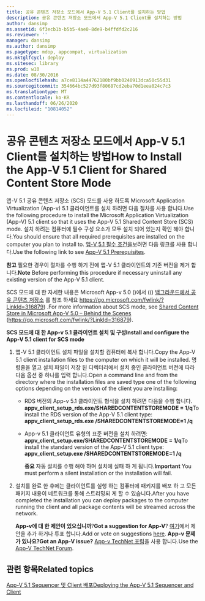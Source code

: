 ```yaml
---
title: 공유 콘텐츠 저장소 모드에서 App-V 5.1 Client를 설치하는 방법
description: 공유 콘텐츠 저장소 모드에서 App-V 5.1 Client를 설치하는 방법
author: dansimp
ms.assetid: 6f3ecb1b-b5b5-4ae0-8de9-b4ffdfd2c216
ms.reviewer: ''
manager: dansimp
ms.author: dansimp
ms.pagetype: mdop, appcompat, virtualization
ms.mktglfcycl: deploy
ms.sitesec: library
ms.prod: w10
ms.date: 08/30/2016
ms.openlocfilehash: a7ce8114a44762180bf9bb0240913dca50c55d31
ms.sourcegitcommit: 354664bc527d93f80687cd2eba70d1eea024c7c3
ms.translationtype: MT
ms.contentlocale: ko-KR
ms.lasthandoff: 06/26/2020
ms.locfileid: "10814052"
---
```

# <span data-ttu-id="ab35e-103">공유 콘텐츠 저장소 모드에서 App-V 5.1 Client를 설치하는 방법</span><span class="sxs-lookup"><span data-stu-id="ab35e-103">How to Install the App-V 5.1 Client for Shared Content Store Mode</span></span>


<span data-ttu-id="ab35e-104">앱-V 5.1 공유 콘텐츠 저장소 (SCS) 모드를 사용 하도록 Microsoft Application Virtualization (App-v) 5.1 클라이언트를 설치 하려면 다음 절차를 사용 합니다.</span><span class="sxs-lookup"><span data-stu-id="ab35e-104">Use the following procedure to install the Microsoft Application Virtualization (App-V) 5.1 client so that it uses the App-V 5.1 Shared Content Store (SCS) mode.</span></span> <span data-ttu-id="ab35e-105">설치 하려는 컴퓨터에 필수 구성 요소가 모두 설치 되어 있는지 확인 해야 합니다.</span><span class="sxs-lookup"><span data-stu-id="ab35e-105">You should ensure that all required prerequisites are installed on the computer you plan to install to.</span></span> <span data-ttu-id="ab35e-106">[앱-V 5.1 필수 조건을](app-v-51-prerequisites.md)보려면 다음 링크를 사용 합니다.</span><span class="sxs-lookup"><span data-stu-id="ab35e-106">Use the following link to see [App-V 5.1 Prerequisites](app-v-51-prerequisites.md).</span></span>

<span data-ttu-id="ab35e-107">**참고**  필요한 경우이 절차를 수행 하기 전에 앱-V 5.1 클라이언트의 기존 버전을 제거 합니다.</span><span class="sxs-lookup"><span data-stu-id="ab35e-107">**Note** Before performing this procedure if necessary uninstall any existing version of the App-V 5.1 client.</span></span>

 

<span data-ttu-id="ab35e-108">SCS 모드에 대 한 자세한 내용은 Microsoft App-v 5.0 ()에서 (() [백그라운드에서 공유 콘텐츠 저장소](https://go.microsoft.com/fwlink/?LinkId=316879) 를 참조 하세요 https://go.microsoft.com/fwlink/?LinkId=316879) .</span><span class="sxs-lookup"><span data-stu-id="ab35e-108">For more information about SCS mode, see [Shared Content Store in Microsoft App-V 5.0 – Behind the Scenes](https://go.microsoft.com/fwlink/?LinkId=316879) (https://go.microsoft.com/fwlink/?LinkId=316879).</span></span>

**<span data-ttu-id="ab35e-109">SCS 모드에 대 한 App-v 5.1 클라이언트 설치 및 구성</span><span class="sxs-lookup"><span data-stu-id="ab35e-109">Install and configure the App-V 5.1 client for SCS mode</span></span>**

1.  <span data-ttu-id="ab35e-110">앱-V 5.1 클라이언트 설치 파일을 설치할 컴퓨터에 복사 합니다.</span><span class="sxs-lookup"><span data-stu-id="ab35e-110">Copy the App-V 5.1 client installation files to the computer on which it will be installed.</span></span> <span data-ttu-id="ab35e-111">명령줄을 열고 설치 파일이 저장 된 디렉터리에서 설치 중인 클라이언트 버전에 따라 다음 옵션 중 하나를 입력 합니다.</span><span class="sxs-lookup"><span data-stu-id="ab35e-111">Open a command line and from the directory where the installation files are saved type one of the following options depending on the version of the client you are installing:</span></span>

    -   <span data-ttu-id="ab35e-112">RDS 버전의 App-v 5.1 클라이언트 형식을 설치 하려면 다음을 수행 합니다. **appv\_client\_setup\_rds.exe/SHAREDCONTENTSTOREMODE = 1/q**</span><span class="sxs-lookup"><span data-stu-id="ab35e-112">To install the RDS version of the App-V 5.1 client type: **appv\_client\_setup\_rds.exe /SHAREDCONTENTSTOREMODE=1 /q**</span></span>

    -   <span data-ttu-id="ab35e-113">App-v 5.1 클라이언트 유형의 표준 버전을 설치 하려면: **appv\_client\_setup.exe/SHAREDCONTENTSTOREMODE = 1/q**</span><span class="sxs-lookup"><span data-stu-id="ab35e-113">To install the standard version of the App-V 5.1 client type: **appv\_client\_setup.exe /SHAREDCONTENTSTOREMODE=1 /q**</span></span>

        <span data-ttu-id="ab35e-114">**중요**  자동 설치를 수행 해야 하며 설치에 실패 하 게 됩니다.</span><span class="sxs-lookup"><span data-stu-id="ab35e-114">**Important** You must perform a silent installation or the installation will fail.</span></span>

         

2.  <span data-ttu-id="ab35e-115">설치를 완료 한 후에는 클라이언트를 실행 하는 컴퓨터에 패키지를 배포 하 고 모든 패키지 내용이 네트워크를 통해 스트리밍되 게 할 수 있습니다.</span><span class="sxs-lookup"><span data-stu-id="ab35e-115">After you have completed the installation you can deploy packages to the computer running the client and all package contents will be streamed across the network.</span></span>

    <span data-ttu-id="ab35e-116">**App-v에 대 한 제안이 있으십니까**?</span><span class="sxs-lookup"><span data-stu-id="ab35e-116">**Got a suggestion for App-V**?</span></span> <span data-ttu-id="ab35e-117">[여기](http://appv.uservoice.com/forums/280448-microsoft-application-virtualization)에서 제안을 추가 하거나 투표 합니다.</span><span class="sxs-lookup"><span data-stu-id="ab35e-117">Add or vote on suggestions [here](http://appv.uservoice.com/forums/280448-microsoft-application-virtualization).</span></span> **<span data-ttu-id="ab35e-118">App-v 문제가 있나요?</span><span class="sxs-lookup"><span data-stu-id="ab35e-118">Got an App-V issue?</span></span>** <span data-ttu-id="ab35e-119">[App-v TechNet 포럼](https://social.technet.microsoft.com/Forums/home?forum=mdopappv)을 사용 합니다.</span><span class="sxs-lookup"><span data-stu-id="ab35e-119">Use the [App-V TechNet Forum](https://social.technet.microsoft.com/Forums/home?forum=mdopappv).</span></span>

## <span data-ttu-id="ab35e-120">관련 항목</span><span class="sxs-lookup"><span data-stu-id="ab35e-120">Related topics</span></span>


[<span data-ttu-id="ab35e-121">App-V 5.1 Sequencer 및 Client 배포</span><span class="sxs-lookup"><span data-stu-id="ab35e-121">Deploying the App-V 5.1 Sequencer and Client</span></span>](deploying-the-app-v-51-sequencer-and-client.md)

 

 





